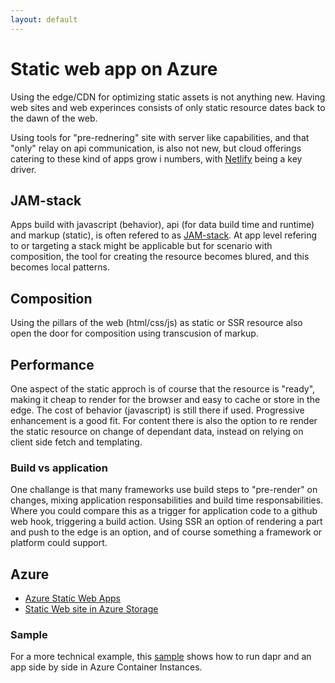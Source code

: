 ```yaml
---
layout: default
---
```


# Static web app on Azure

Using the edge/CDN for optimizing static assets is not anything new. Having web sites and web experinces consists of only static resource dates back to the dawn of the web.

Using tools for "pre-rednering" site with server like capabilities, and that "only" relay on api communication, is also not new, but cloud offerings catering to these kind of apps grow i numbers, with [Netlify](https://www.netlify.com/) being a key driver.

## JAM-stack
Apps build with javascript (behavior), api (for data build time and runtime) and markup (static), is often refered to as [JAM-stack](https://jamstack.org/).
At app level refering to or targeting a stack might be applicable but for scenario with composition, the tool for creating the resource becomes blured, and this becomes local patterns.

## Composition
Using the pillars of the web (html/css/js) as static or SSR resource also open the door for composition using transcusion of markup.

## Performance
One aspect of the static approch is of course that the resource is "ready", making it cheap to render for the browser and easy to cache or store in the edge.
The cost of behavior (javascript) is still there if used. Progressive enhancement is a good fit. For content there is also the option to re render the static resource on change of dependant data, instead on relying on client side fetch and templating.

### Build vs application
One challange is that many frameworks use build steps to "pre-render" on changes, mixing application responsabilities and build time responsabilities.
Where you could compare this as a trigger for application code to a github web hook, triggering a build action.
Using SSR an option of rendering a part and push to the edge is an option, and of course something a framework or platform could support.



## Azure
- [Azure Static Web Apps](https://azure.microsoft.com/en-us/services/app-service/static/)
- [Static Web site in Azure Storage](https://docs.microsoft.com/en-us/azure/storage/blobs/storage-blob-static-website)






### Sample

For a more technical example, this [sample](https://github.com/perokvist/Dapr.WebPush) shows how to run dapr and an app side by side in Azure Container Instances.

